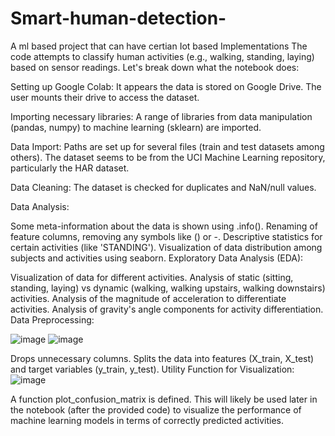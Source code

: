 # Smart-human-detection-
A ml based project that can have certian Iot based Implementations 
 The code attempts to classify human activities (e.g., walking, standing, laying) based on sensor readings. Let's break down what the notebook does:

Setting up Google Colab: It appears the data is stored on Google Drive. The user mounts their drive to access the dataset.

Importing necessary libraries: A range of libraries from data manipulation (pandas, numpy) to machine learning (sklearn) are imported.

Data Import: Paths are set up for several files (train and test datasets among others). The dataset seems to be from the UCI Machine Learning repository, particularly the HAR dataset.

Data Cleaning: The dataset is checked for duplicates and NaN/null values.

Data Analysis:

Some meta-information about the data is shown using .info().
Renaming of feature columns, removing any symbols like () or -.
Descriptive statistics for certain activities (like 'STANDING').
Visualization of data distribution among subjects and activities using seaborn.
Exploratory Data Analysis (EDA):

Visualization of data for different activities.
Analysis of static (sitting, standing, laying) vs dynamic (walking, walking upstairs, walking downstairs) activities.
Analysis of the magnitude of acceleration to differentiate activities.
Analysis of gravity's angle components for activity differentiation.
Data Preprocessing:

![image](https://github.com/SAMUDRABAN/Smart-human-detection-/assets/97033991/e9a39456-869a-4603-84b3-dc4e8cd5a250)
![image](https://github.com/SAMUDRABAN/Smart-human-detection-/assets/97033991/61ec0056-dd64-4d41-aab4-48a59161108f)

Drops unnecessary columns.
Splits the data into features (X_train, X_test) and target variables (y_train, y_test).
Utility Function for Visualization:
![image](https://github.com/SAMUDRABAN/Smart-human-detection-/assets/97033991/e9c5d6fb-5cce-477a-82f2-bf0db68082c3)

A function plot_confusion_matrix is defined. This will likely be used later in the notebook (after the provided code) to visualize the performance of machine learning models in terms of correctly predicted activities.
